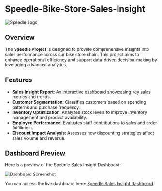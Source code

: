 # Speedle-Bike-Store-Sales-Insight

![Speedle Logo](dashboard-sales.png) <!-- Update with actual URL -->

## Overview

The **Speedle Project** is designed to provide comprehensive insights into sales performance across our bike store chain. This project aims to enhance operational efficiency and support data-driven decision-making by leveraging advanced analytics.

## Features

- **Sales Insight Report**: An interactive dashboard showcasing key sales metrics and trends.
- **Customer Segmentation**: Classifies customers based on spending patterns and purchase frequency.
- **Inventory Optimization**: Analyzes stock levels to improve inventory management and product availability.
- **Employee Performance**: Evaluates staff contributions to sales and order fulfillment.
- **Discount Impact Analysis**: Assesses how discounting strategies affect sales volume and revenue.

## Dashboard Preview

Here is a preview of the Speedle Sales Insight Dashboard:

![Dashboard Screenshot](https://raw.githubusercontent.com/username/repository/branch/Images/dashboard-sales.png) <!-- Update with actual URL -->

You can access the live dashboard here: [Speedle Sales Insight Dashboard](https://app.powerbi.com/view?r=eyJrIjoiNDFiYzY0MGUtMWM5Mi00OWNlLTg5OTQtNzAzMTA3NjQ1ODVlIiwidCI6IjliMzQwYjg1LWNiZGUtNDY4MS1hNmQwLTBlMTI2MDk0MzYzMyJ9).
